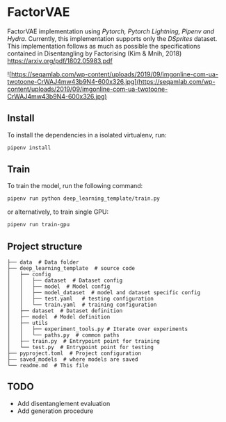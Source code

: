 # FactorVAE

FactorVAE implementation using _Pytorch, Pytorch Lightning, Pipenv and Hydra_.
Currently, this implementation supports only the _DSprites_ dataset.
This implementation follows as much as possible the specifications contained in Disentangling by Factorising (Kim & Mnih, 2018) https://arxiv.org/pdf/1802.05983.pdf

![https://seqamlab.com/wp-content/uploads/2019/09/imgonline-com-ua-twotoone-CrWAJ4mw43b9N4-600x326.jpg](https://seqamlab.com/wp-content/uploads/2019/09/imgonline-com-ua-twotoone-CrWAJ4mw43b9N4-600x326.jpg)

## Install

To install the dependencies in a isolated virtualenv, run:

```bash
pipenv install
```

## Train

To train the model, run the following command:

```bash
pipenv run python deep_learning_template/train.py
```

or alternatively, to train single GPU:


```bash
pipenv run train-gpu
 ```

## Project structure

    ├── data  # Data folder
    ├── deep_learning_template  # source code
    │   ├── config
    │   │   ├── dataset  # Dataset config
    │   │   ├── model  # Model config
    │   │   ├── model_dataset  # model and dataset specific config
    │   │   ├── test.yaml   # testing configuration
    │   │   └── train.yaml  # training configuration
    │   ├── dataset  # Dataset definition
    │   ├── model  # Model definition
    │   ├── utils
    │   │   ├── experiment_tools.py # Iterate over experiments
    │   │   └── paths.py  # common paths
    │   ├── train.py  # Entrypoint point for training
    │   └── test.py  # Entrypoint point for testing
    ├── pyproject.toml  # Project configuration
    ├── saved_models  # where models are saved
    └── readme.md  # This file


## TODO

- Add disentanglement evaluation
- Add generation procedure
